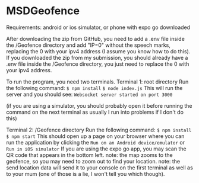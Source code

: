 # MSDGeofence

Requirements: android or ios simulator, or phone with expo go downloaded

After downloading the zip from GitHub, you need to add a .env file inside the /Geofence directory and add "IP=0" without the speech marks, replacing the 0 with your ipv4 address (I assume you know how to do this).
If you downloaded the zip from my submission, you should already have a .env file inside the /Geofence directory, you just need to replace the 0 with your ipv4 address.

To run the program, you need two terminals.
Terminal 1: root directory
Run the following command:
`$ npm install`
`$ node index.js`
This will run the server and you should see:
`Websocket server started on port 3000`

(if you are using a simulator, you should probably open it before running the command on the next terminal as usually I run into problems if I don't do this)

Terminal 2: /Geofence directory
Run the following command:
`$ npm install`
`$ npm start`
This should open up a page on your browser where you can run the application by clicking the 
`Run on an Android device/emulator`
or
`Run in iOS simulator`
If you are using the expo go app, you may scan the QR code that appears in the bottom left.
note: the map zooms to the geofence, so you may need to zoom out to find your location.
note: the send location data will send it to your console on the first terminal as well as to your mum (one of those is a lie, I won't tell you which though).